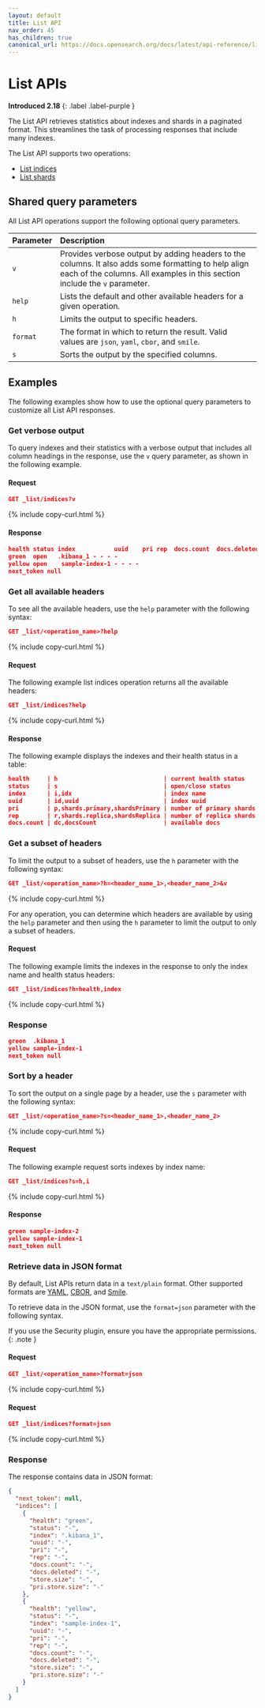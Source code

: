 ```yaml
---
layout: default
title: List API
nav_order: 45
has_children: true
canonical_url: https://docs.opensearch.org/docs/latest/api-reference/list/index/
---
```


# List APIs
**Introduced 2.18**
{: .label .label-purple }

The List API retrieves statistics about indexes and shards in a paginated format. This streamlines the task of processing responses that include many indexes.

The List API supports two operations:

- [List indices]({{site.url}}{{site.baseurl}}/api-reference/list/list-indices/)
- [List shards]({{site.url}}{{site.baseurl}}/api-reference/list/list-shards/)

## Shared query parameters

All List API operations support the following optional query parameters.

Parameter | Description
:--- | :--- |
`v` |  Provides verbose output by adding headers to the columns. It also adds some formatting to help align each of the columns. All examples in this section include the `v` parameter.
`help` | Lists the default and other available headers for a given operation.
`h`  |  Limits the output to specific headers.
`format` |  The format in which to return the result. Valid values are `json`, `yaml`, `cbor`, and `smile`.
`s` | Sorts the output by the specified columns.

## Examples

The following examples show how to use the optional query parameters to customize all List API responses.


### Get verbose output

To query indexes and their statistics with a verbose output that includes all column headings in the response, use the `v` query parameter, as shown in the following example.

#### Request

```json
GET _list/indices?v
```
{% include copy-curl.html %}

#### Response

```json
health status index           uuid    pri rep  docs.count  docs.deleted
green  open   .kibana_1 - - - -              
yellow open    sample-index-1 - - - -
next_token null
```


### Get all available headers

To see all the available headers, use the `help` parameter with the following syntax:

```json
GET _list/<operation_name>?help
```
{% include copy-curl.html %}

#### Request

The following example list indices operation returns all the available headers:

```json
GET _list/indices?help
```
{% include copy-curl.html %}

#### Response

The following example displays the indexes and their health status in a table:

```json
health     | h                              | current health status
status     | s                              | open/close status
index      | i,idx                          | index name
uuid       | id,uuid                        | index uuid
pri        | p,shards.primary,shardsPrimary | number of primary shards
rep        | r,shards.replica,shardsReplica | number of replica shards
docs.count | dc,docsCount                   | available docs
```

### Get a subset of headers

To limit the output to a subset of headers, use the `h` parameter with the following syntax:

```json
GET _list/<operation_name>?h=<header_name_1>,<header_name_2>&v
```
{% include copy-curl.html %}

For any operation, you can determine which headers are available by using the `help` parameter and then using the `h` parameter to limit the output to only a subset of headers. 

#### Request

The following example limits the indexes in the response to only the index name and health status headers:

```json
GET _list/indices?h=health,index
```
{% include copy-curl.html %}

### Response

```json
green  .kibana_1
yellow sample-index-1
next_token null
```


### Sort by a header

To sort the output on a single page by a header, use the `s` parameter with the following syntax:

```json
GET _list/<operation_name>?s=<header_name_1>,<header_name_2>
```
{% include copy-curl.html %}

#### Request

The following example request sorts indexes by index name:

```json
GET _list/indices?s=h,i
```
{% include copy-curl.html %}

#### Response

```json
green sample-index-2
yellow sample-index-1
next_token null
```

### Retrieve data in JSON format

By default, List APIs return data in a `text/plain` format. Other supported formats are [YAML](https://yaml.org/), [CBOR](https://cbor.io/), and [Smile](https://github.com/FasterXML/smile-format-specification).


To retrieve data in the JSON format, use the `format=json` parameter with the following syntax.

If you use the Security plugin, ensure you have the appropriate permissions.
{: .note }

#### Request

```json
GET _list/<operation_name>?format=json
```
{% include copy-curl.html %}

#### Request

```json
GET _list/indices?format=json
```
{% include copy-curl.html %}

### Response

The response contains data in JSON format:

```json
{
  "next_token": null,
  "indices": [
    {
      "health": "green",
      "status": "-",
      "index": ".kibana_1",
      "uuid": "-",
      "pri": "-",
      "rep": "-",
      "docs.count": "-",
      "docs.deleted": "-",
      "store.size": "-",
      "pri.store.size": "-"
    },
    {
      "health": "yellow",
      "status": "-",
      "index": "sample-index-1",
      "uuid": "-",
      "pri": "-",
      "rep": "-",
      "docs.count": "-",
      "docs.deleted": "-",
      "store.size": "-",
      "pri.store.size": "-"
    }
  ]
}
```

